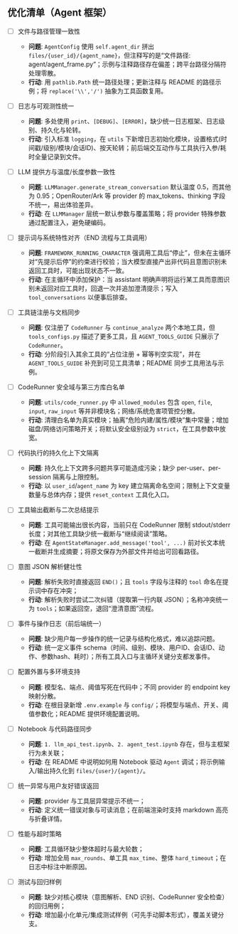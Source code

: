 <!--
文件: ToDo.md
路径: 项目根目录
功能: 汇总本项目（智能体框架）的优化方向与可执行待办清单，按模块分组，便于分工与跟踪。每一条目尽量保持原子化、可落地，可被勾选完成。
-->

## 优化清单（Agent 框架）

- [ ] 文件与路径管理一致性
  - **问题**: `AgentConfig` 使用 `self.agent_dir` 拼出 `files/{user_id}/{agent_name}`，但注释写的是“文件路径: agent/agent_frame.py”；示例与注释路径存在偏差；跨平台路径分隔符处理零散。
  - **行动**: 用 `pathlib.Path` 统一路径处理；更新注释与 README 的路径示例；将 `replace('\\','/')` 抽象为工具函数复用。

- [ ] 日志与可观测性统一
  - **问题**: 多处使用 `print`、`[DEBUG]`、`[ERROR]`，缺少统一日志框架、日志级别、持久化与轮转。
  - **行动**: 引入标准 `logging`，在 `utils` 下新增日志初始化模块，设置格式(时间戳/级别/模块/会话ID)、按天轮转；前后端交互动作与工具执行入参/耗时全量记录到文件。

- [ ] LLM 提供方与温度/长度参数一致性
  - **问题**: `LLMManager.generate_stream_conversation` 默认温度 0.5，而其他为 0.95；OpenRouter/Ark 等 provider 的 max_tokens、thinking 字段不统一，易出体验差异。
  - **行动**: 在 `LLMManager` 层统一默认参数与覆盖策略；将 provider 特殊参数通过配置注入，避免硬编码。

- [ ] 提示词与系统特性对齐（END 流程与工具调用）
  - **问题**: `FRAMEWORK_RUNNING_CHARACTER` 强调用工具后“停止”，但未在主循环对“先提示后停”的约束进行校验；当大模型直接产出非代码且意图识别未返回工具时，可能出现状态不一致。
  - **行动**: 在主循环中添加保护：当 assistant 明确声明将运行某工具而意图识别未返回对应工具时，回退一次并追加澄清提示；写入 `tool_conversations` 以便事后排查。

- [ ] 工具链注册与文档同步
  - **问题**: 仅注册了 `CodeRunner` 与 `continue_analyze` 两个本地工具，但 `tools_configs.py` 描述了更多工具，且 `AGENT_TOOLS_GUIDE` 只展示了 `CodeRunner`。
  - **行动**: 分阶段引入其余工具的“占位注册 + 幂等判空实现”，并在 `AGENT_TOOLS_GUIDE` 补充到可见工具清单；README 同步工具用法与示例。

- [ ] CodeRunner 安全域与第三方库白名单
  - **问题**: `utils/code_runner.py` 中 `allowed_modules` 包含 `open`, `file`, `input`, `raw_input` 等并非模块名；网络/系统危害项管控分散。
  - **行动**: 清理白名单为真实模块；抽离“危险内建/属性/模块”集中常量；增加磁盘/网络访问策略开关；将默认安全级别设为 `strict`，在工具参数中放宽。

- [ ] 代码执行的持久化上下文隔离
  - **问题**: 持久化上下文跨多问题共享可能造成污染；缺少 per-user、per-session 隔离与上限控制。
  - **行动**: 以 `user_id`/`agent_name` 为 key 建立隔离命名空间；限制上下文变量数量与总体内存；提供 `reset_context` 工具化入口。

- [ ] 工具输出截断与二次总结提示
  - **问题**: 工具可能输出很长内容，当前只在 CodeRunner 限制 stdout/stderr 长度；对其他工具缺少统一截断与“继续阅读”策略。
  - **行动**: 在 `AgentStateManager.add_message('tool', ...)` 前对长文本统一截断并生成摘要；将原文保存为外部文件并给出可回看路径。

- [ ] 意图 JSON 解析健壮性
  - **问题**: 解析失败时直接返回 `END()`；且 `tools` 字段与注释的 `tool` 命名在提示词中存在冲突；
  - **行动**: 解析失败时尝试二次纠错（提取第一行内联 JSON）；名称冲突统一为 `tools`；如果返回空，退回“澄清意图”流程。

- [ ] 事件与操作日志（前后端统一）
  - **问题**: 缺少用户每一步操作的统一记录与结构化格式，难以追踪问题。
  - **行动**: 统一定义事件 schema（时间、级别、模块、用户ID、会话ID、动作、参数hash、耗时）；所有工具入口与主循环关键分支都发事件。

- [ ] 配置外置与多环境支持
  - **问题**: 模型名、端点、阈值写死在代码中；不同 provider 的 endpoint key 映射分散。
  - **行动**: 在根目录新增 `.env.example` 与 `config/`；将模型与端点、开关、阈值参数化；README 提供环境配置说明。

- [ ] Notebook 与代码路径同步
  - **问题**: `1. llm_api_test.ipynb`、`2. agent_test.ipynb` 存在，但与主框架行为未关联；
  - **行动**: 在 README 中说明如何用 Notebook 驱动 `Agent` 调试；将示例输入/输出持久化到 `files/{user}/{agent}/`。

- [ ] 统一异常与用户友好错误返回
  - **问题**: provider 与工具层异常提示不统一；
  - **行动**: 定义统一错误对象与可读消息；在前端渲染时支持 markdown 高亮与折叠详情。

- [ ] 性能与超时策略
  - **问题**: 工具循环缺少整体超时与最大轮数；
  - **行动**: 增加全局 `max_rounds`、单工具 `max_time`、整体 `hard_timeout`；在日志中标注中断原因。

- [ ] 测试与回归样例
  - **问题**: 缺少对核心模块（意图解析、END 识别、CodeRunner 安全检查）的回归用例；
  - **行动**: 增加最小化单元/集成测试样例（可先手动脚本形式），覆盖关键分支。


